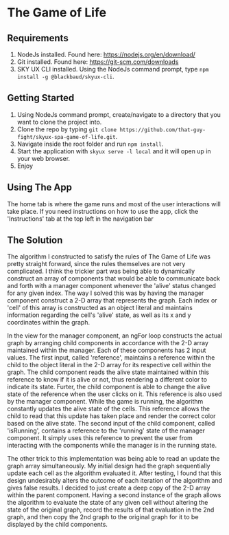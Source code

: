 # The Game of Life
## Requirements
1. NodeJs installed. Found here: https://nodejs.org/en/download/
2. Git installed. Found here: https://git-scm.com/downloads
3. SKY UX CLI installed. Using the NodeJs command prompt, type ```npm install -g @blackbaud/skyux-cli```.

## Getting Started
1. Using NodeJs command prompt, create/navigate to a directory that you want to clone the project into.
2. Clone the repo by typing ```git clone https://github.com/that-guy-fight/skyux-spa-game-of-life.git```.
2. Navigate inside the root folder and run ```npm install```.
3. Start the application with ```skyux serve -l local``` and it will open up in your web browser.
4. Enjoy

## Using The App
  The home tab is where the game runs and most of the user interactions will take place. If you need instructions on how to use the app, click the 'Instructions' tab at the top left in the navigation bar

## The Solution
  The algorithm I constructed to satisfy the rules of The Game of Life was pretty straight forward, since the rules themselves are not very complicated. I think the trickier part was being able to dynamically construct an array of components that would be able to communicate back and forth with a manager component whenever the 'alive' status changed for any given index. The way I solved this was by having the manager component construct a 2-D array that represents the graph. Each index or 'cell' of this array is constructed as an object literal and maintains information regarding the cell's 'alive' state, as well as its x and y coordinates within the graph. 
  
  In the view for the manager component, an ngFor loop constructs the actual graph by arranging child components in accordance with the 2-D array maintained within the manager. Each of these components has 2 input values. The first input, called 'reference', maintains a reference within the child to the object literal in the 2-D array for its respective cell within the graph. The child component reads the alive state maintained within this reference to know if it is alive or not, thus rendering a different color to indicate its state. Furter, the child component is able to change the alive state of the reference when the user clicks on it. This reference is also used by the manager component. While the game is running, the algorithm constantly updates the alive state of the cells. This reference allows the child to read that this update has taken place and render the correct color based on the alive state. The second input of the child component, called 'isRunning', contains a reference to the 'running' state of the manager component. It simply uses this reference to prevent the user from interacting with the components while the manager is in the running state.
    
  The other trick to this implementation was being able to read an update the graph array simultaneously. My initial design had the graph sequentially update each cell as the algorithm evaluated it. After testing, I found that this design undesirably alters the outcome of each iteration of the algorithm and gives false results. I decided to just create a deep copy of the 2-D array within the parent component. Having a second instance of the graph allows the algorithm to evaluate the state of any given cell without altering the state of the original graph, record the results of that evaluation in the 2nd graph, and then copy the 2nd graph to the original graph for it to be displayed by the child components.
